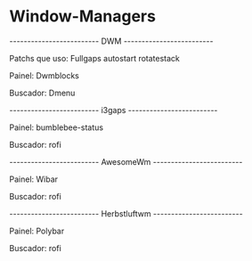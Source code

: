 # Window-Managers

------------------------- DWM -------------------------

Patchs que uso:
Fullgaps
autostart
rotatestack

Painel: 
Dwmblocks

Buscador: Dmenu

------------------------- i3gaps -------------------------

Painel:
bumblebee-status

Buscador: rofi

------------------------- AwesomeWm -------------------------

Painel: 
Wibar

Buscador: rofi

------------------------- Herbstluftwm ------------------------- 

Painel:
Polybar

Buscador: rofi


